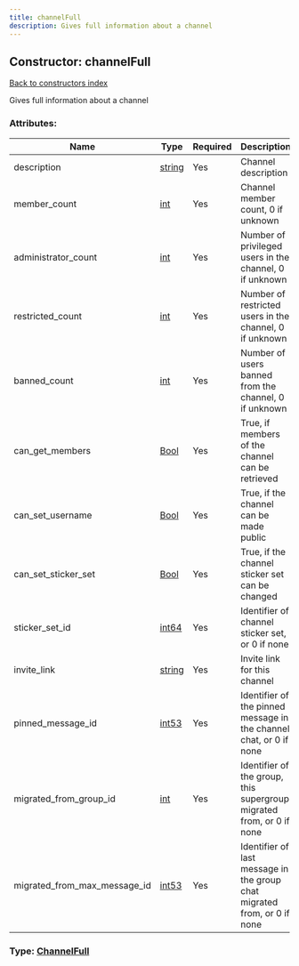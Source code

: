 ```yaml
---
title: channelFull
description: Gives full information about a channel
---
```

## Constructor: channelFull  
[Back to constructors index](index.md)



Gives full information about a channel

### Attributes:

| Name     |    Type       | Required | Description |
|----------|---------------|----------|-------------|
|description|[string](../types/string.md) | Yes|Channel description|
|member\_count|[int](../types/int.md) | Yes|Channel member count, 0 if unknown|
|administrator\_count|[int](../types/int.md) | Yes|Number of privileged users in the channel, 0 if unknown|
|restricted\_count|[int](../types/int.md) | Yes|Number of restricted users in the channel, 0 if unknown|
|banned\_count|[int](../types/int.md) | Yes|Number of users banned from the channel, 0 if unknown|
|can\_get\_members|[Bool](../types/Bool.md) | Yes|True, if members of the channel can be retrieved|
|can\_set\_username|[Bool](../types/Bool.md) | Yes|True, if the channel can be made public|
|can\_set\_sticker\_set|[Bool](../types/Bool.md) | Yes|True, if the channel sticker set can be changed|
|sticker\_set\_id|[int64](../constructors/int64.md) | Yes|Identifier of channel sticker set, or 0 if none|
|invite\_link|[string](../types/string.md) | Yes|Invite link for this channel|
|pinned\_message\_id|[int53](../types/int53.md) | Yes|Identifier of the pinned message in the channel chat, or 0 if none|
|migrated\_from\_group\_id|[int](../types/int.md) | Yes|Identifier of the group, this supergroup migrated from, or 0 if none|
|migrated\_from\_max\_message\_id|[int53](../types/int53.md) | Yes|Identifier of last message in the group chat migrated from, or 0 if none|



### Type: [ChannelFull](../types/ChannelFull.md)


